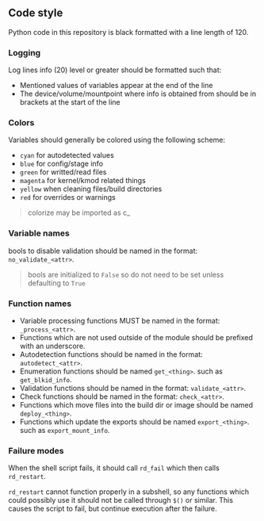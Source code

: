 ## Code style

Python code in this repository is black formatted with a line length of 120.

### Logging

Log lines info (20) level or greater should be formatted such that:

* Mentioned values of variables appear at the end of the line
* The device/volume/mountpoint where info is obtained from should be in brackets at the start of the line

### Colors

Variables should generally be colored using the following scheme:

* `cyan` for autodetected values
* `blue` for config/stage info
* `green` for writted/read files
* `magenta` for kernel/kmod related things
* `yellow` when cleaning files/build directories
* `red` for overrides or warnings

> colorize may be imported as c_

### Variable names

bools to disable validation should be named in the format: `no_validate_<attr>`.

> bools are initialized to `False` so do not need to be set unless defaulting to `True`

### Function names

* Variable processing functions MUST be named in the format: `_process_<attr>`.
* Functions which are not used outside of the module should be prefixed with an underscore.
* Autodetection functions should be named in the format: `autodetect_<attr>`.
* Enumeration functions should be named `get_<thing>`. such as `get_blkid_info`.
* Validation functions should be named in the format: `validate_<attr>`.
* Check functions should be named in the format: `check_<attr>`.
* Functions which move files into the build dir or image should be named `deploy_<thing>`.
* Functions which update the exports should be named `export_<thing>`. such as `export_mount_info`.

### Failure modes

When the shell script fails, it should call `rd_fail` which then calls `rd_restart`.

`rd_restart` cannot function properly in a subshell, so any functions which could possibly use it should not be called through `$()` or similar. This causes the script to fail, but continue execution after the failure.


